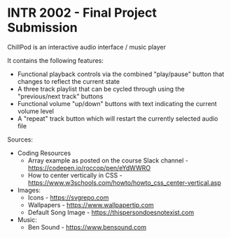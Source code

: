 # INTR 2002 - Final Project Submission

ChillPod is an interactive audio interface / music player

It contains the following features:
* Functional playback controls via the combined "play/pause" button that changes to reflect the current state
* A three track playlist that can be cycled through using the "previous/next track" buttons
* Functional volume "up/down" buttons with text indicating the current volume level
* A "repeat" track button which will restart the currently selected audio file

Sources:
* Coding Resources
    * Array example as posted on the course Slack channel - https://codepen.io/roccop/pen/eYdWWRO
    * How to center vertically in CSS - https://www.w3schools.com/howto/howto_css_center-vertical.asp
* Images:
    * Icons - https://svgrepo.com
    * Wallpapers - https://www.wallpapertip.com
    * Default Song Image - https://thispersondoesnotexist.com
* Music:
    * Ben Sound - https://www.bensound.com
